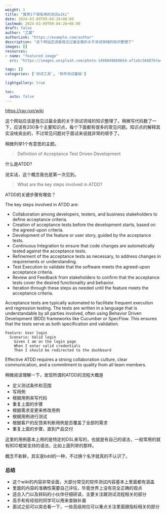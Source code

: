 ```yaml
---
weight: 1
title: "推荐1个很有用的测试wiki"
date: 2024-03-09T09:04:26+08:00
lastmod: 2024-03-09T09:04:26+08:00
draft: false
author: "乙醇"
authorLink: "https://example.com/author"
description: "这个网站应该是我见过最全面的关于测试领域的知识整理了"
images: []
resources:
- name: "featured-image"
  src: "https://images.unsplash.com/photo-1498049860654-af1a5c566876?w=300"

tags: []
categories: ['测试工具', '软件测试基础']

lightgallery: true

toc:
  auto: false
---
```


https://ray.run/wiki

这个网站应该是我见过最全面的关于测试领域的知识整理了。稍微写代码数了一下，应该有200多个主要知识点，每个下面都有很多的常见问题。知识点的解释其实没啥突出的，不过常见问题对于面试来说就非常的顺手了。

稍微列举1个有意思的主题。

> Definition of Acceptance Test Driven Development

什么是ATDD?

说实话，这个概念我也是第一次见到。

> What are the key steps involved in ATDD?

ATDD的关键步骤有哪些？

The key steps involved in ATDD are:

- Collaboration among developers, testers, and business stakeholders to define acceptance criteria.
- Creation of acceptance tests before the development starts, based on the agreed-upon criteria.
- Development of the feature or user story, guided by the acceptance tests.
- Continuous Integration to ensure that code changes are automatically tested against the acceptance tests.
- Refinement of the acceptance tests as necessary, to address changes in requirements or understanding.
- Test Execution to validate that the software meets the agreed-upon acceptance criteria.
- Review and Feedback from stakeholders to confirm that the acceptance tests cover the desired functionality and behavior.
- Iteration through these steps as needed until the feature meets the acceptance criteria.

Acceptance tests are typically automated to facilitate frequent execution and regression testing. The tests are written in a language that is understandable by all parties involved, often using Behavior Driven Development (BDD) frameworks like Cucumber or SpecFlow. This ensures that the tests serve as both specification and validation.

```
Feature: User login
  Scenario: Valid login
    Given I am on the login page
    When I enter valid credentials
    Then I should be redirected to the dashboard
```
Effective ATDD requires a strong collaboration culture, clear communication, and a commitment to quality from all team members.

稍微阅读理解一下，发现所谓的ATDD的流程大概是

- 定义测试条件和范围
- 写用例
- 根据用例来写代码
- 重复上面的步骤
- 根据需求变更来修改用例
- 根据用例进行测试
- 根据客户的反馈来判断用例是否覆盖了全部的需求
- 重复上面的步骤，直到产品交付

这里的用例基本上用的是特定的DSL来写的，也就是有自己的语法，一般常用的就有BDD框架支持的语法，比如上面列举的那样。

概念不新鲜，其实是bdd的一种，不过换个名字就真的不认识了。


### 总结

- 这个wiki的内容非常全面，大部分常见的软件测试内容基本上里面都有涵盖
- 里面的内容的准确性需要自己评估，毕竟世界上没有完全正确的观点
- 适合入门以及转码的小伙伴仔细研读，主要关注跟测试流程相关的部分
- 高手和有经验的同学可以用来查缺补漏
- 面试之前可以突击看一下，一些高级岗位可以重点关注里面跟指标相关的部分